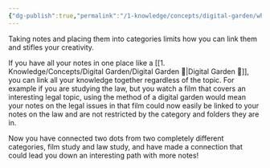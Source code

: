 ```yaml
---
{"dg-publish":true,"permalink":"/1-knowledge/concepts/digital-garden/why-traditional-note-taking-is-not-useful/","tags":["digitalgarden"]}
---
```


Taking notes and placing them into categories limits how you can link them and stifles your creativity. 

If you have all your notes in one place like a [[1. Knowledge/Concepts/Digital Garden/Digital Garden 🌱\|Digital Garden 🌱]], you can link all your knowledge together regardless of the topic. For example if you are studying the law, but you watch a film that covers an interesting legal topic, using the method of a digital garden would mean your notes on the legal issues in that film could now easily be linked to your notes on the law and are not restricted by the category and folders they are in. 

Now you have connected two dots from two completely different categories, film study and law study, and have made a connection that could lead you down an interesting path with more notes! 